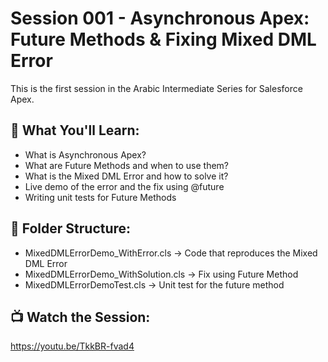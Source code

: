 # Session 001 - Asynchronous Apex: Future Methods & Fixing Mixed DML Error

This is the first session in the Arabic Intermediate Series for Salesforce Apex.

## 🧠 What You'll Learn:
- What is Asynchronous Apex?
- What are Future Methods and when to use them?
- What is the Mixed DML Error and how to solve it?
- Live demo of the error and the fix using @future
- Writing unit tests for Future Methods

## 📂 Folder Structure:
- MixedDMLErrorDemo_WithError.cls → Code that reproduces the Mixed DML Error
- MixedDMLErrorDemo_WithSolution.cls → Fix using Future Method
- MixedDMLErrorDemoTest.cls → Unit test for the future method

## 📺 Watch the Session:
https://youtu.be/TkkBR-fvad4
